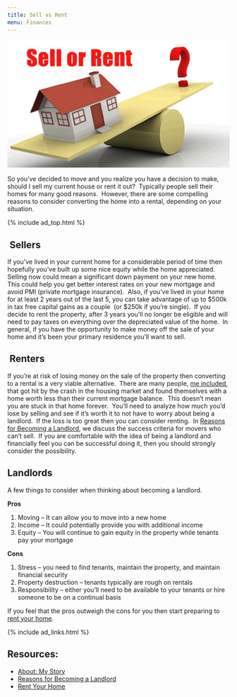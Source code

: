 ```yaml
---
title: Sell vs Rent
menu: Finances
---
```


![Sell vs Rent](/images/sell-or-rent-your-home.gif)

So you&#8217;ve decided to move and you realize you have a decision to make, should I sell my current house or rent it out?  Typically people sell their homes for many good reasons.  However, there are some compelling reasons to consider converting the home into a rental, depending on your situation.

{% include ad_top.html %}

##  Sellers

If you&#8217;ve lived in your current home for a considerable period of time then hopefully you&#8217;ve built up some nice equity while the home appreciated.  Selling now could mean a significant down payment on your new home.  This could help you get better interest rates on your new mortgage and avoid PMI (private mortgage insurance).  Also, if you&#8217;ve lived in your home for at least 2 years out of the last 5, you can take advantage of up to $500k in tax free capital gains as a couple  (or $250k if you&#8217;re single).  If you decide to rent the property, after 3 years you&#8217;ll no longer be eligible and will need to pay taxes on everything over the depreciated value of the home.  In general, if you have the opportunity to make money off the sale of your home and it&#8217;s been your primary residence you&#8217;ll want to sell.

##  Renters

If you&#8217;re at risk of losing money on the sale of the property then converting to a rental is a very viable alternative.  There are many people, [me included][1], that got hit by the crash in the housing market and found themselves with a home worth less than their current mortgage balance.  This doesn&#8217;t mean you are stuck in that home forever.  You&#8217;ll need to analyze how much you&#8217;d lose by selling and see if it&#8217;s worth it to not have to worry about being a landlord.  If the loss is too great then you can consider renting.  In [Reasons for Becoming a Landlord][2], we discuss the success criteria for movers who can&#8217;t sell.  If you are comfortable with the idea of being a landlord and financially feel you can be successful doing it, then you should strongly consider the possibility.

## Landlords

A few things to consider when thinking about becoming a landlord.

**Pros**

1.  Moving &#8211; It can allow you to move into a new home
2.  Income &#8211; It could potentially provide you with additional income
3.  Equity &#8211; You will continue to gain equity in the property while tenants pay your mortgage

**Cons**

1.  Stress &#8211; you need to find tenants, maintain the property, and maintain financial security
2.  Property destruction &#8211; tenants typically are rough on rentals
3.  Responsibility &#8211; either you&#8217;ll need to be available to your tenants or hire someone to be on a continual basis

If you feel that the pros outweigh the cons for you then start preparing to [rent your home][3].

{% include ad_links.html %}

## Resources:

*   [About: My Story][1]
*   [Reasons for Becoming a Landlord][2]
*   [Rent Your Home][3]

 [1]: /about
 [2]: /landlording/reasons
 [3]: /landlording/rental-process "How to Rent Your Home"
